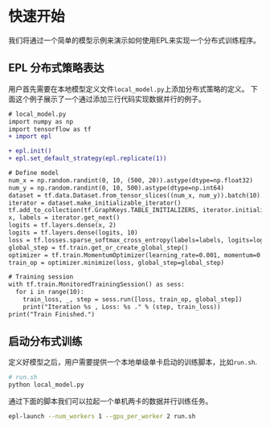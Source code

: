 # 快速开始

我们将通过一个简单的模型示例来演示如何使用EPL来实现一个分布式训练程序。

## EPL 分布式策略表达

用户首先需要在本地模型定义文件`local_model.py`上添加分布式策略的定义。
下面这个例子展示了一个通过添加三行代码实现数据并行的例子。

```diff
# local_model.py
import numpy as np
import tensorflow as tf
+ import epl

+ epl.init()
+ epl.set_default_strategy(epl.replicate(1))

# Define model
num_x = np.random.randint(0, 10, (500, 20)).astype(dtype=np.float32)
num_y = np.random.randint(0, 10, 500).astype(dtype=np.int64)
dataset = tf.data.Dataset.from_tensor_slices((num_x, num_y)).batch(10).repeat(1)
iterator = dataset.make_initializable_iterator()
tf.add_to_collection(tf.GraphKeys.TABLE_INITIALIZERS, iterator.initializer)
x, labels = iterator.get_next()
logits = tf.layers.dense(x, 2)
logits = tf.layers.dense(logits, 10)
loss = tf.losses.sparse_softmax_cross_entropy(labels=labels, logits=logits)
global_step = tf.train.get_or_create_global_step()
optimizer = tf.train.MomentumOptimizer(learning_rate=0.001, momentum=0.9)
train_op = optimizer.minimize(loss, global_step=global_step)

# Training session
with tf.train.MonitoredTrainingSession() as sess:
  for i in range(10):
    train_loss, _, step = sess.run([loss, train_op, global_step])
    print("Iteration %s , Loss: %s ." % (step, train_loss))
print("Train Finished.")
```


## 启动分布式训练

定义好模型之后，用户需要提供一个本地单级单卡启动的训练脚本，比如`run.sh`.

```bash
# run.sh
python local_model.py
```

通过下面的脚本我们可以拉起一个单机两卡的数据并行训练任务。

```bash
epl-launch --num_workers 1 --gpu_per_worker 2 run.sh
```
